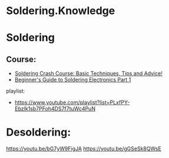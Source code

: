 # Soldering.Knowledge
# Soldering
## Course:
- [Soldering Crash Course: Basic Techniques, Tips and Advice!](https://youtu.be/6rmErwU5E-k)
- [Beginner's Guide to Soldering Electronics Part 1](https://youtu.be/M2Jf8cebwCs)

playlist:
- https://www.youtube.com/playlist?list=PLxfPY-Ebzlk1sb7PFoh4DS7f7tuWc4PuN

# Desoldering:
https://youtu.be/bG7yW9FigJA https://youtu.be/gGSeSk8QWsE
